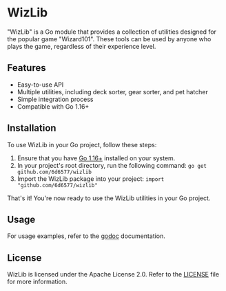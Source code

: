 # WizLib

"WizLib" is a Go module that provides a collection of utilities designed for the popular game "Wizard101". These tools can be used by anyone who plays the game, regardless of their experience level.

## Features

- Easy-to-use API
- Multiple utilities, including deck sorter, gear sorter, and pet hatcher
- Simple integration process
- Compatible with Go 1.16+

## Installation

To use WizLib in your Go project, follow these steps:

1. Ensure that you have [Go 1.16+](https://golang.org/dl/) installed on your system.
2. In your project's root directory, run the following command: `go get github.com/6d6577/wizlib`
3. Import the WizLib package into your project: `import "github.com/6d6577/wizlib"`

That's it! You're now ready to use the WizLib utilities in your Go project.

## Usage

For usage examples, refer to the [godoc](https://pkg.go.dev/github.com/6d6577/wizlib) documentation.

## License

WizLib is licensed under the Apache License 2.0. Refer to the [LICENSE](LICENSE) file for more information.
